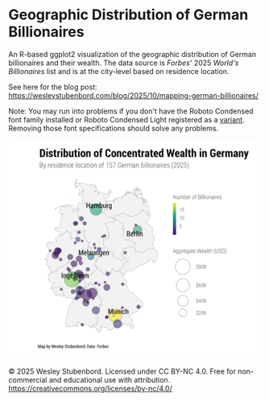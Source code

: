 # Geographic Distribution of German Billionaires
An R-based ggplot2 visualization of the geographic distribution of German billionaires and their wealth.  The data source is *Forbes*' 2025 *World's Billionaires* list and is at the city-level based on residence location.  

See here for the blog post: https://wesleystubenbord.com/blog/2025/10/mapping-german-billionaires/

Note: You may run into problems if you don't have the Roboto Condensed font family installed or Roboto Condensed Light registered as a [variant](https://systemfonts.r-lib.org/reference/register_variant.html). Removing those font specifications should solve any problems.

![](map_wealth_concentration_germany.png)

© 2025 Wesley Stubenbord. Licensed under CC BY-NC 4.0.
Free for non-commercial and educational use with attribution.
https://creativecommons.org/licenses/by-nc/4.0/
